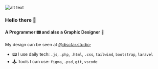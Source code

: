![alt text](https://i.gifer.com/XwI4.gif)
### Hello there 👋

#### A Programmer 📟 and also a Graphic Designer 🌸

My design can be seen at [@disctar.studio](https://www.instagram.com/disctar.studio/);<br>

- 📟 I use daily tech:  `.js`, `.php`, `.html`, `.css`, `tailwind`, `bootstrap`, `laravel`
- 🕹 Tools I can use: `figma`, `.psd`, `git`, `vscode`

